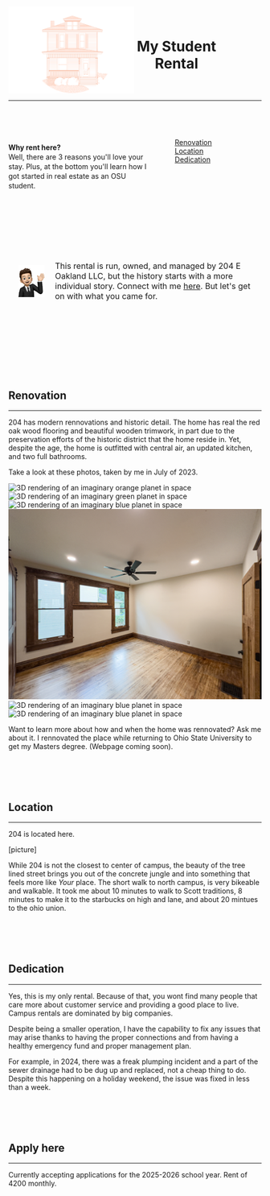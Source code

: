 <div style="display: flex; align-items: center; justify-content: space-between;">
    <img src="/elev.png" alt="" style="width: 250px; flex: 0.5;">
    <h1 style="text-align: center; flex: 1;">My Student Rental</h1>
    <div style="flex: 0.5;"></div>
</div>

---

<div style="display: flex;"><div style="flex: 80%; padding-left: 0px; line-height: 1.35; padding-bottom: 10px; padding-top: 20px;">

<div style = "margin-top: 50px;">
<a id="7"></a>
</div>

**Why rent here?**  
 Well, there are 3 reasons you'll love your stay. Plus, at the bottom you'll learn how I got started in real estate as an OSU student.

</div><div style="flex: 50%; padding-left: 55px; padding-top: 20px;">

<div style = "margin-top: 40px;">
<a id="7"></a>
</div>

<a href="#1" class="jump-to">Renovation</a>  
<a href="#2" class="jump-to">Location</a>  
<a href="#3" class="jump-to">Dedication</a>  

</div></div>

<div style = "margin-top: 100px;">
<a id="7"></a>
</div>

<div class="about-me">
  <div class="full-width-grey-bg" style="height: 15px; margin-bottom: 10px; margin-top: -10px;"></div>
  <div class="full-width-grey-bg" style="height: 130px;">
    <div style="display: flex; align-items: center; width: 100%; max-width: 960px; margin: auto;">
      <div style="text-align: center; font-size: 43px;">
        <img src="me_sticker.png" alt="A memoji of myself, Brian Lesko" style="width: 56%; max-width: 300px; display: block; margin: 0 auto;">
      </div>
      <div style="font-size: 16px;">
        This rental is run, owned, and managed by 204 E Oakland LLC, but the history starts with a more individual story. Connect with me <a href="#" class="jump-to">here</a>. But let's get on with what you came for.
      </div>
    </div>
  </div>
  <div class="full-width-grey-bg" style="height: 15px; margin-bottom: 20px; margin-top: 10px;"></div>
  <div class="extra-space"></div>
</div>

<div style = "margin-top: 100px;"><a id="7"></a></div>

<a id="1"></a>

## Renovation
---

204 has modern rennovations and historic detail. The home has real the red oak wood flooring and beautiful wooden trimwork, in part due to the preservation efforts of the historic district that the home reside in. Yet, despite the age, the home is outfitted with central air, an updated kitchen, and two full bathrooms.

Take a look at these photos, taken by me in July of 2023. 

<section class="container">
	<div class="slider-wrapper">
		<div class="slider">
			<img id="slide-1" src="media/bedroom1.jpg" alt="3D rendering of an imaginary orange planet in space" style="max-width: 100%;" />
            <img id="slide-2" src="media/bathroom1.jpg" alt="3D rendering of an imaginary green planet in space" style="max-width: 100%;" />
            <img id="slide-3" src="media/kitchen1.png" alt="3D rendering of an imaginary blue planet in space" style="max-width: 100%;" />
            <img id="slide-4" src="media/bedroom4.jpg" alt="3D rendering of an imaginary blue planet in space" style="max-width: 100%;" />
            <img id="slide-5" src="media/livingroom.jpg" alt="3D rendering of an imaginary blue planet in space" style="max-width: 100%;" />
            <img id="slide-6" src="media/bedroom3.jpg" alt="3D rendering of an imaginary blue planet in space" style="max-width: 100%;" />
		</div>
		<div class="slider-nav">
			<a href="#slide-1"></a>
			<a href="#slide-2"></a>
			<a href="#slide-3"></a>
            <a href="#slide-4"></a>
            <a href="#slide-5"></a>
            <a href="#slide-6"></a>
		</div>
	</div>
</section>



Want to learn more about how and when the home was rennovated? Ask me about it. I rennovated the place while returning to Ohio State University to get my Masters degree. (Webpage coming soon).

<a id="2"></a>

<div style = "margin-top: 100px;"><a id="7"></a></div>

## Location
---

204 is located here. 

[picture]

While 204 is not the closest to center of campus, the beauty of the tree lined street brings you out of the concrete jungle and into something that feels more like *Your* place. The short walk to north campus, is very bikeable and walkable. It took me about 10 minutes to walk to Scott traditions, 8 minutes to make it to the starbucks on high and lane, and about 20 mintues to the ohio union. 

<a id="3"></a>

<div style = "margin-top: 100px;"><a id="7"></a></div>

## Dedication
---

Yes, this is my only rental. Because of that, you wont find many people that care more about customer service and providing a good place to live. Campus rentals are dominated by big companies. 

Despite being a smaller operation, I have the capability to fix any issues that may arise thanks to having the proper connections and from having a healthy emergency fund and proper management plan.

For example, in 2024, there was a freak plumping incident and a part of the sewer drainage had to be dug up and replaced, not a cheap thing to do. Despite this happening on a holiday weekend, the issue was fixed in less than a week.  

<div style = "margin-top: 100px;"><a id="7"></a></div>

## Apply here
---

Currently accepting applications for the 2025-2026 school year. Rent of 4200 monthly.

<div style = "margin-top: 100px;">
<a id="7"></a>
</div>

